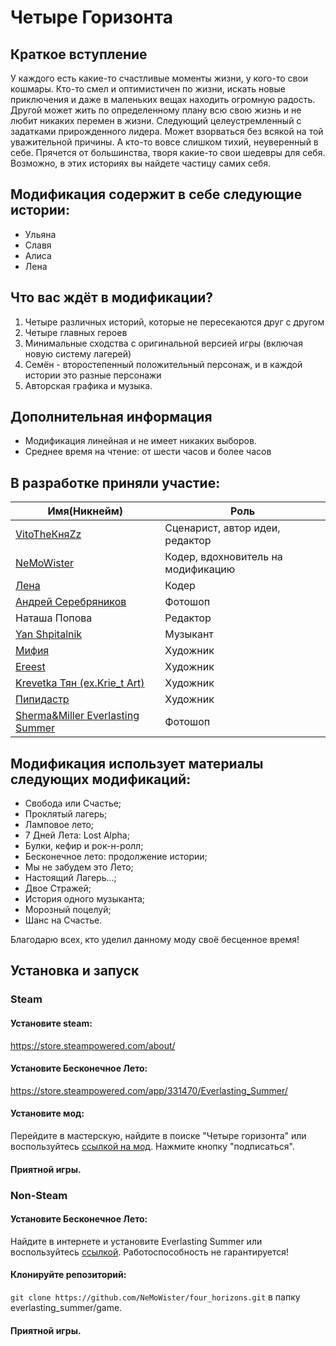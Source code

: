 # Четыре Горизонта

## Краткое вступление
У каждого есть какие-то счастливые моменты жизни, у кого-то свои кошмары.
Кто-то смел и оптимистичен по жизни, искать новые приключения и даже в маленьких вещах находить огромную радость.
Другой может жить по определенному плану всю свою жизнь и не любит никаких перемен в жизни.
Следующий целеустремленный с задатками прирожденного лидера. Может взорваться без всякой на той уважительной причины.
А кто-то вовсе слишком тихий, неуверенный в себе. Прячется от большинства, творя какие-то свои шедевры для себя.
Возможно, в этих историях вы найдете частицу самих себя.

## Модификация содержит в себе следующие истории:
* Ульяна
* Славя
* Алиса
* Лена

## Что вас ждёт в модификации?
1. Четыре различных историй, которые не пересекаются друг с другом
2. Четыре главных героев
3. Минимальные сходства с оригинальной версией игры (включая новую систему лагерей)
4. Семён - второстепенный положительный персонаж, и в каждой истории это разные персонажи
5. Авторская графика и музыка.

## Дополнительная информация
* Модификация линейная и не имеет никаких выборов.
* Среднее время на чтение: от шести часов и более часов

## В разработке приняли участие:
| Имя(Никнейм) | Роль |
|---------------------|---------------------|
| [VitoTheКняZz](https://vk.com/vitotheknyazzpublic) | Сценарист, автор идеи, редактор |
| [NeMoWister](https://vk.com/nemowister) | Кодер, вдохновитель на модификацию |
| [Лена](https://steamcommunity.com/id/lena_sova) | Кодер |
| [Андрей Серебряников](https://vk.com/chitatidelat) | Фотошоп |
| Наташа Попова | Редактор |
| [Yan Shpitalnik](https://vk.com/yanshpitalnikmusic) | Музыкант |
| [Мифия](https://vk.com/mifiya) | Художник |
| [Ereest](https://vk.com/ereeststudio) | Художник |
| [Krevetka Тян (ex.Krie_t Art)](https://vk.com/krietarts) | Художник |
| [Пипидастр](https://vk.com/ppipiduster) | Художник |
| [Sherma&Miller Everlasting Summer](https://vk.com/shermamiller18) | Фотошоп |

## Модификация использует материалы следующих модификаций:
* Свобода или Счастье;
* Проклятый лагерь;
* Ламповое лето;
* 7 Дней Лета: Lost Alpha;
* Булки, кефир и рок-н-ролл;
* Бесконечное лето: продолжение истории;
* Мы не забудем это Лето;
* Настоящий Лагерь...;
* Двое Стражей;
* История одного музыканта;
* Морозный поцелуй;
* Шанс на Счастье.

Благодарю всех, кто уделил данному моду своё бесценное время!

## Установка и запуск

### Steam
#### Установите steam:
https://store.steampowered.com/about/
#### Установите Бесконечное Лето:
https://store.steampowered.com/app/331470/Everlasting_Summer/
#### Установите мод:
Перейдите в мастерскую, найдите в поиске "Четыре горизонта" или воспользуйтесь [ссылкой на мод](https://steamcommunity.com/sharedfiles/filedetails/?id=2881372835). Нажмите кнопку "подписаться".
#### Приятной игры.

### Non-Steam
#### Установите Бесконечное Лето:
Найдите в интернете и установите Everlasting Summer или воспользуйтесь [ссылкой](https://rutracker.net/forum/viewtopic.php?t=4621080). Работоспособность не гарантируется!
#### Клонируйте репозиторий:
`git clone https://github.com/NeMoWister/four_horizons.git` в папку everlasting_summer/game.
#### Приятной игры.
